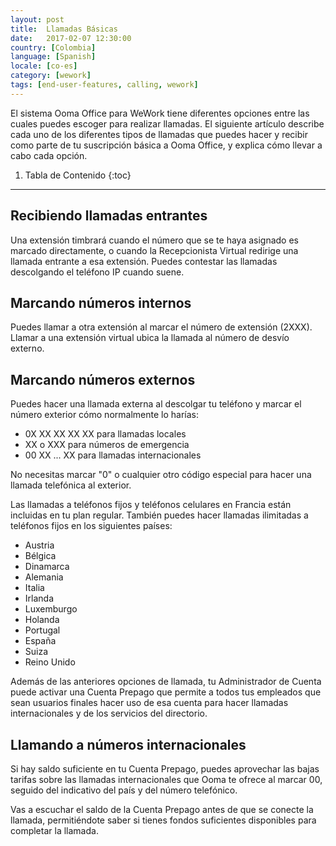 ```yaml
---
layout: post
title:  Llamadas Básicas
date:   2017-02-07 12:30:00
country: [Colombia]
language: [Spanish]
locale: [co-es]
category: [wework]
tags: [end-user-features, calling, wework]
---
```


El sistema Ooma Office para WeWork tiene diferentes opciones entre las cuales puedes escoger para realizar llamadas. El siguiente artículo describe cada uno de los diferentes tipos de llamadas que puedes hacer y recibir como parte de tu suscripción básica a Ooma Office, y explica cómo llevar a cabo cada opción.

1. Tabla de Contenido
{:toc}
* * *

## Recibiendo llamadas entrantes

Una extensión timbrará cuando el número que se te haya asignado es marcado directamente, o cuando la Recepcionista Virtual redirige una llamada entrante a esa extensión. Puedes contestar las llamadas descolgando el teléfono IP cuando suene.

## Marcando números internos

Puedes llamar a otra extensión al marcar el número de extensión (2XXX). Llamar a una extensión virtual ubica la llamada al número de desvío externo.

## Marcando números externos

Puedes hacer una llamada externa al descolgar tu teléfono y marcar el número exterior cómo normalmente lo harías:

* 0X XX XX XX XX para llamadas locales
* XX o XXX para números de emergencia
* 00 XX ... XX para llamadas internacionales

No necesitas marcar "0" o cualquier otro código especial para hacer una llamada telefónica al exterior.

Las llamadas a teléfonos fijos y teléfonos celulares en Francia están incluidas en tu plan regular. También puedes hacer llamadas ilimitadas a teléfonos fijos en los siguientes países:

* Austria
* Bélgica
* Dinamarca
* Alemania
* Italia
* Irlanda
* Luxemburgo
* Holanda
* Portugal
* España
* Suiza
* Reino Unido

Además de las anteriores opciones de llamada, tu Administrador de Cuenta puede activar una Cuenta Prepago que permite a todos tus empleados que sean usuarios finales hacer uso de esa cuenta para hacer llamadas internacionales y de los servicios del directorio.

## Llamando a números internacionales

Si hay saldo suficiente en tu Cuenta Prepago, puedes aprovechar las bajas tarifas sobre las llamadas internacionales que Ooma te ofrece al marcar 00, seguido del indicativo del país y del número telefónico.

Vas a escuchar el saldo de la Cuenta Prepago antes de que se conecte la llamada, permitiéndote saber si tienes fondos suficientes disponibles para completar la llamada.
